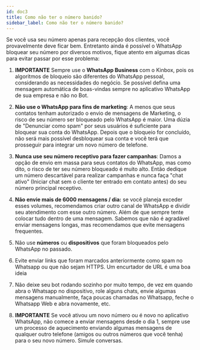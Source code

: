 ```yaml
---
id: doc3
title: Como não ter o número banido?
sidebar_label: Como não ter o número banido?
---
```


Se você usa seu número apenas para recepção dos clientes, você provavelmente deve ficar bem. Entretanto ainda é possível o WhatsApp bloquear seu número por diversos motivos, fique atento em algumas dicas para evitar passar por esse problema:

1. **IMPORTANTE** Sempre use o **WhatsApp Business** com o Kinbox, pois os algoritmos de bloqueio são diferentes do WhatsApp pessoal, considerando as necessidades do negócio. Se possível defina uma mensagem automática de boas-vindas sempre no aplicativo WhatsApp de sua empresa e não no Bot.

2. **Não use o WhatsApp para fins de marketing**: A menos que seus contatos tenham autorizado o envio de mensagens de Marketing, o risco de seu número ser bloqueado pelo WhatsApp é maior. Uma dúzia de "Denunciar como spam" por seus usuários é suficiente para bloquear sua conta do WhatsApp. Depois que o bloqueio for concluído, não será mais possível desbloquear sua conta e você terá que prosseguir para integrar um novo número de telefone.

3. **Nunca use seu número receptivo para fazer campanhas**: Damos a opção de envio em massa para seus contatos do WhatsApp, mas como dito, o risco de ter seu número bloqueado é muito alto. Então dedique um número descartável para realizar campanhas e nunca faça "chat ativo" (Iniciar chat sem o cliente ter entrado em contato antes) do seu número principal receptivo.

4. **Não envie mais de 6000 mensagens / dia:** se você planeja exceder esses volumes, recomendamos criar outro canal de WhatsApp e dividir seu
atendimento com esse outro número. Além de que sempre tente colocar tudo dentro de uma mensagem. Sabemos que não é agradável enviar mensagens longas, mas recomendamos que evite mensagens frequentes.

5. Não use **números** ou **dispositivos** que foram bloqueados pelo WhatsApp no ​​passado.

6. Evite enviar links que foram marcados anteriormente como spam no Whatsapp ou que não sejam HTTPS. Um encurtador de URL é uma boa ideia

7. Não deixe seu bot rodando sozinho por muito tempo, de vez em quando abra o Whatsapp no dispositivo, role alguns chats, envie algumas mensagens manualmente, faça poucas chamadas no Whatsapp, feche o Whatsapp Web e abra novamente, etc.

8. **IMPORTANTE** Se você ativou um novo número ou é novo no aplicativo WhatsApp, não comece a enviar mensagens desde o dia 1, sempre use um processo de aquecimento enviando algumas mensagens de qualquer outro telefone (amigos ou outros números que você tenha) para o seu novo número. Simule conversas.

